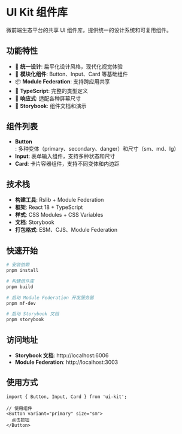 # UI Kit 组件库

微前端生态平台的共享 UI 组件库，提供统一的设计系统和可复用组件。

## 功能特性

- 🎨 **统一设计**: 扁平化设计风格，现代化视觉体验
- 🧩 **模块化组件**: Button、Input、Card 等基础组件
- 📦 **Module Federation**: 支持跨应用共享
- 🎯 **TypeScript**: 完整的类型定义
- 📱 **响应式**: 适配各种屏幕尺寸
- 🎪 **Storybook**: 组件文档和演示

## 组件列表

- **Button**: 多种变体（primary、secondary、danger）和尺寸（sm、md、lg）
- **Input**: 表单输入组件，支持多种状态和尺寸
- **Card**: 卡片容器组件，支持不同变体和内边距

## 技术栈

- **构建工具**: Rslib + Module Federation
- **框架**: React 18 + TypeScript
- **样式**: CSS Modules + CSS Variables
- **文档**: Storybook
- **打包格式**: ESM、CJS、Module Federation

## 快速开始

```bash
# 安装依赖
pnpm install

# 构建组件库
pnpm build

# 启动 Module Federation 开发服务器
pnpm mf-dev

# 启动 Storybook 文档
pnpm storybook
```

## 访问地址

- **Storybook 文档**: http://localhost:6006
- **Module Federation**: http://localhost:3003

## 使用方式

```tsx
import { Button, Input, Card } from 'ui-kit';

// 使用组件
<Button variant="primary" size="sm">
  点击按钮
</Button>
```
